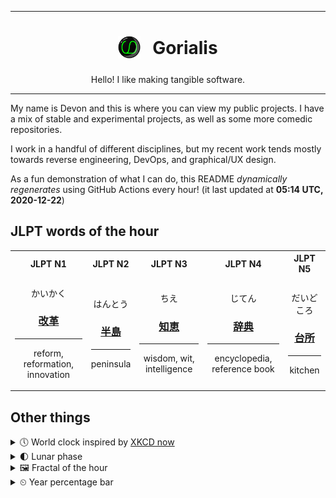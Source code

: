 ***

<h1 align="center">
<sub>
    <img src="readme/resources/avatar.png" height="36">
</sub>
&nbsp;
Gorialis
</h1>
<p align="center">
Hello! I like making tangible software.
</p>

***

My name is Devon and this is where you can view my public projects. I have a mix of stable and experimental projects, as well as some more comedic repositories.

I work in a handful of different disciplines, but my recent work tends mostly towards reverse engineering, DevOps, and graphical/UX design.

As a fun demonstration of what I can do, this README *dynamically regenerates* using GitHub Actions every hour! (it last updated at **05:14 UTC, 2020-12-22**)

<h2>JLPT words of the hour</h2>
<table>
    <tr>
        <th>JLPT N1</th>
        <th>JLPT N2</th>
        <th>JLPT N3</th>
        <th>JLPT N4</th>
        <th>JLPT N5</th>
    </tr>
    <tr>
        <td>
            <p align="center">かいかく</p>
            <h3 align="center"><b><a href="https://jisho.org/search/%E6%94%B9%E9%9D%A9">改革</a></b></h3>
            <hr>
            <p align="center">reform,<wbr> reformation,<wbr> innovation</p>
        </td>
        <td>
            <p align="center">はんとう</p>
            <h3 align="center"><b><a href="https://jisho.org/search/%E5%8D%8A%E5%B3%B6">半島</a></b></h3>
            <hr>
            <p align="center">peninsula</p>
        </td>
        <td>
            <p align="center">ちえ</p>
            <h3 align="center"><b><a href="https://jisho.org/search/%E7%9F%A5%E6%81%B5">知恵</a></b></h3>
            <hr>
            <p align="center">wisdom,<wbr> wit,<wbr> intelligence</p>
        </td>
        <td>
            <p align="center">じてん</p>
            <h3 align="center"><b><a href="https://jisho.org/search/%E8%BE%9E%E5%85%B8">辞典</a></b></h3>
            <hr>
            <p align="center">encyclopedia,<wbr> reference book</p>
        </td>
        <td>
            <p align="center">だいどころ</p>
            <h3 align="center"><b><a href="https://jisho.org/search/%E5%8F%B0%E6%89%80">台所</a></b></h3>
            <hr>
            <p align="center">kitchen</p>
        </td>
    </tr>
</table>

<h2>Other things</h2>
<details>
<summary>🕔  World clock inspired by <a href="https://xkcd.com/now">XKCD now</a></summary>

> <img src="generated/now.png" width="512">

</details>
<details>
<summary>🌓 Lunar phase</summary>

The moon is approximately 27.57% through its phase (First Quarter).

</details>
<details>
<summary>&#x1f5bc; Fractal of the hour</summary>

> <img src="generated/fractal.png" width="512">

</details>
<details>
<summary>&#x23f2; Year percentage bar</summary>
<pre><code>2020 [███████████████████▁] 97.33%</code></pre>
</details>

